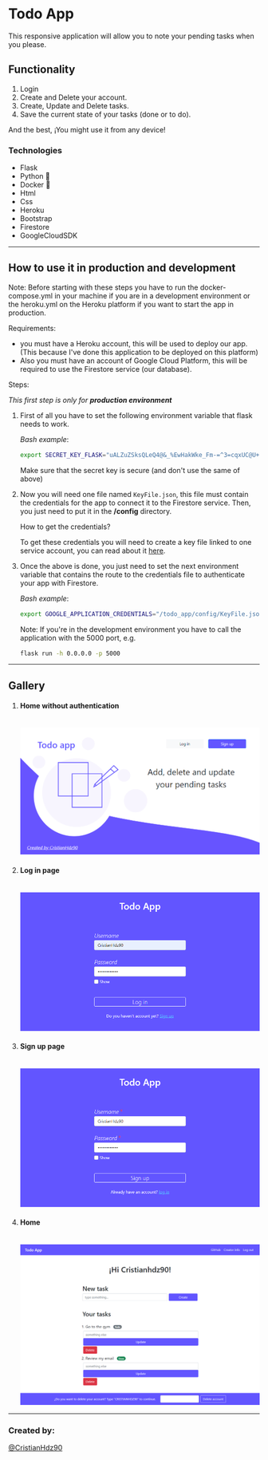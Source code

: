 # Todo App

This responsive application will allow you to note your pending tasks when you please.

## Functionality

1. Login
2. Create and Delete your account.
3. Create, Update and Delete tasks.
4. Save the current state of your tasks (done or to do).

And the best, ¡You might use it from any device!

### Technologies

* Flask
* Python :snake:
* Docker :whale2:
* Html
* Css
* Heroku
* Bootstrap
* Firestore
* GoogleCloudSDK

---
## How to use it in production and development

Note: Before starting with these steps you have to run the docker-compose.yml in your machine if you are in a development environment or the heroku.yml on the Heroku platform if you want to start the app in production.

Requirements:
* you must have a Heroku account, this will be used to deploy our app. (This because I've done this application to be deployed on this platform)
* Also you must have an account of Google Cloud Platform, this will be required to use the Firestore service (our database).

Steps:

*This first step is only for **production environment***

1. First of all you have to set the following environment variable that flask needs to work. 

    *Bash example*:
    ```bash
    export SECRET_KEY_FLASK="uALZuZSksQLeQ4@&_%EwHakWke_Fm-=^3=cqxUC@U+VQc!W7tEp_6Pm?6@+wZJ-UR"
    ```
    Make sure that the secret key is secure (and don't use the same of above)

2. Now you will need one file named `KeyFile.json`, this file must contain the credentials for the app to connect it to the Firestore service. Then, you just need to put it in the **/config** directory.

    How to get the credentials?

    To get these credentials you will need to create a key file linked to one service account, you can read about it [here](https://cloud.google.com/docs/authentication/getting-started).

3. Once the above is done, you just need to set the next environment variable that contains the route to the credentials file to authenticate your app with Firestore.

    *Bash example*:
    ```bash
    export GOOGLE_APPLICATION_CREDENTIALS="/todo_app/config/KeyFile.json"
    ```

    Note: If you're in the development environment you have to call the application with the 5000 port, e.g.

    ```bash
    flask run -h 0.0.0.0 -p 5000 
    ```

---
## Gallery

1.  #### Home without authentication
    \
    ![home_no_auth](https://raw.githubusercontent.com/CristianHdz90/todo_app/main/src/app/static/images/gallery/home_no_auth.png "home no auth")


2. #### Log in page
    \
    ![login](https://raw.githubusercontent.com/CristianHdz90/todo_app/main/src/app/static/images/gallery/login.png "login page")

3. #### Sign up page
    \
    ![signup](https://raw.githubusercontent.com/CristianHdz90/todo_app/main/src/app/static/images/gallery/signup.png "signup page")

4. #### Home
    \
    ![home](https://raw.githubusercontent.com/CristianHdz90/todo_app/main/src/app/static/images/gallery/home.png "main home")

---
### Created by:

[@CristianHdz90](https://linktr.ee/CristianHdz90 "About cristianhzd90")
